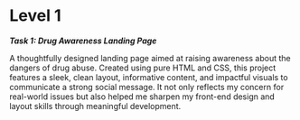 <h1>Level 1</h1>

***Task 1: Drug Awareness Landing Page***

<p>A thoughtfully designed landing page aimed at raising awareness about the dangers of drug abuse.
Created using pure HTML and CSS, this project features a sleek, clean layout, informative content, and impactful visuals to communicate a strong social message.
It not only reflects my concern for real-world issues but also helped me sharpen my front-end design and layout skills through meaningful development.
</p>
